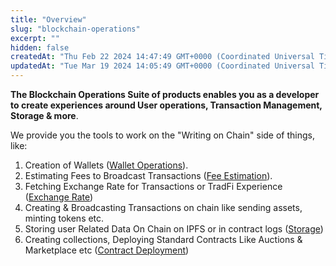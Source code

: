 ```yaml
---
title: "Overview"
slug: "blockchain-operations"
excerpt: ""
hidden: false
createdAt: "Thu Feb 22 2024 14:47:49 GMT+0000 (Coordinated Universal Time)"
updatedAt: "Tue Mar 19 2024 14:05:49 GMT+0000 (Coordinated Universal Time)"
---
```

**The Blockchain Operations Suite of products enables you as a developer to create experiences around User operations, Transaction Management, Storage & more**.

We provide you the tools to work on the "Writing on Chain" side of things, like: 

1. Creation of Wallets ([Wallet Operations](/docs/wallet-operations)).
2. Estimating Fees to Broadcast Transactions ([Fee Estimation](/docs/fee-estimation)).
3. Fetching Exchange Rate for Transactions or TradFi Experience ([Exchange Rate](/docs/exchange-rate))
4. Creating & Broadcasting Transactions on chain like sending assets, minting tokens etc.
5. Storing user Related Data On Chain on IPFS or in contract logs ([Storage](/docs/storage))
6. Creating collections, Deploying Standard Contracts Like Auctions & Marketplace etc ([Contract Deployment](/docs/contract-deployment))
